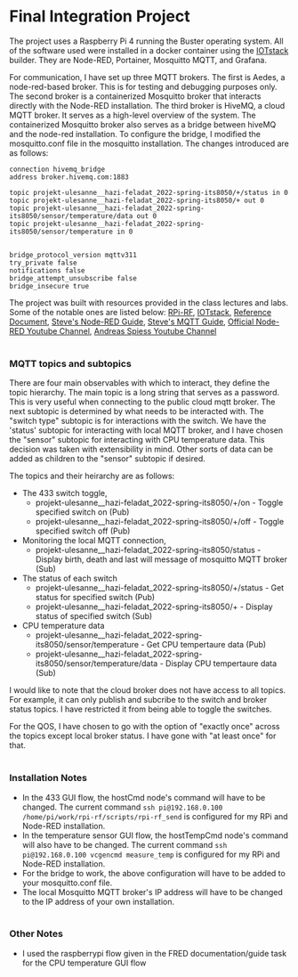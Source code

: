 # Final Integration Project

The project uses a Raspberry Pi 4 running the Buster operating system. All of the software used were installed in a docker container using the [IOTstack](https://sensorsiot.github.io/IOTstack/) builder. They are Node-RED, Portainer, Mosquitto MQTT, and Grafana.       

For communication, I have set up three MQTT brokers. The first is Aedes, a node-red-based broker. This is for testing and debugging purposes only. The second broker is a containerized Mosquitto broker that interacts directly with the Node-RED installation. The third broker is HiveMQ, a cloud MQTT broker. It serves as a high-level overview of the system. The containerized Mosquitto broker also serves as a bridge between hiveMQ and the node-red installation. To configure the bridge, I modified the mosquitto.conf file in the mosquitto installation. The changes introduced are as follows:

```
connection hivemq_bridge
address broker.hivemq.com:1883

topic projekt-ulesanne__hazi-feladat_2022-spring-its8050/+/status in 0
topic projekt-ulesanne__hazi-feladat_2022-spring-its8050/+ out 0
topic projekt-ulesanne__hazi-feladat_2022-spring-its8050/sensor/temperature/data out 0
topic projekt-ulesanne__hazi-feladat_2022-spring-its8050/sensor/temperature in 0


bridge_protocol_version mqttv311
try_private false
notifications false
bridge_attempt_unsubscribe false
bridge_insecure true
```      

The project was built with resources provided in the class lectures and labs. Some of the notable ones are listed below: 
[RPi-RF](https://github.com/milaq/rpi-rf), [IOTstack](https://sensorsiot.github.io/IOTstack/), [Reference Document](https://docs.google.com/document/u/1/d/e/2PACX-1vT6YwZ4sUMra-_uoUigWn6EVMXz4cozK5bXy6bwp3It5dMzH-doEoh6LuGOPjuExDwWOIPVFEhD36WV/pub), [Steve's Node-RED Guide](https://stevesnoderedguide.com/), [Steve's MQTT Guide](http://www.steves-internet-guide.com/), [Official Node-RED Youtube Channel](https://www.youtube.com/c/NodeREDStudio), [Andreas Spiess Youtube Channel](https://www.youtube.com/c/AndreasSpiess)      
&nbsp;

### MQTT topics and subtopics
There are four main observables with which to interact, they define the topic hierarchy. The main topic is a long string that serves as a password. This is very useful when connecting to the public cloud mqtt broker. The next subtopic is determined by what needs to be interacted with. The "switch type" subtopic is for interactions with the switch. We have the 'status' subtopic for interacting with local MQTT broker, and I have chosen the "sensor" subtopic for interacting with CPU temperature data. This decision was taken with extensibility in mind. Other sorts of data can be added as children to the "sensor" subtopic if desired.

The topics and their heirarchy are as follows:
- The 433 switch toggle,
    - projekt-ulesanne__hazi-feladat_2022-spring-its8050/+/on - Toggle specified switch on (Pub)
    - projekt-ulesanne__hazi-feladat_2022-spring-its8050/+/off - Toggle specified switch off (Pub)
- Monitoring the local MQTT connection,
    - projekt-ulesanne__hazi-feladat_2022-spring-its8050/status - Display birth, death and last will message of mosquitto MQTT broker (Sub)
- The status of each switch
    - projekt-ulesanne__hazi-feladat_2022-spring-its8050/+/status - Get status for specified switch (Pub)
    - projekt-ulesanne__hazi-feladat_2022-spring-its8050/+ - Display status of specified switch (Sub)
- CPU temperature data
    - projekt-ulesanne__hazi-feladat_2022-spring-its8050/sensor/temperature - Get CPU tempertaure data (Pub)
    - projekt-ulesanne__hazi-feladat_2022-spring-its8050/sensor/temperature/data - Display CPU tempertaure data (Sub)      

I would like to note that the cloud broker does not have access to all topics. For example, it can only publish and subcribe to the switch and broker status topics. I have restricted it from being able to toggle the switches.

For the QOS, I have chosen to go with the option of "exactly once" across the topics except local broker status. I have gone with "at least once" for that.      
&nbsp;

### Installation Notes
- In the 433 GUI flow, the hostCmd node's command will have to be changed. The current command `ssh pi@192.168.0.100 /home/pi/work/rpi-rf/scripts/rpi-rf_send` is configured for my RPi and Node-RED installation.
- In the temperature sensor GUI flow, the hostTempCmd node's command will also have to be changed. The current command `ssh pi@192.168.0.100 vcgencmd measure_temp` is configured for my RPi and Node-RED installation.
- For the bridge to work, the above configuration will have to be added to your mosquitto.conf file.
- The local Mosquitto MQTT broker's IP address will have to be changed to the IP address of your own installation.      
&nbsp;

### Other Notes
- I used the raspberrypi flow given in the FRED documentation/guide task for the CPU temperature GUI flow
&nbsp;
&nbsp;
